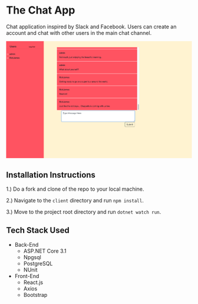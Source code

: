 # The Chat App  

Chat application inspired by Slack and Facebook.  Users can create an account and chat with other users in the main chat channel.

![](chat_app.png)

## Installation Instructions

1.) Do a fork and clone of the repo to your local machine.

2.) Navigate to the `client` directory and run `npm install`.

3.) Move to the project root directory and run `dotnet watch run`.

## Tech Stack Used
* Back-End
    * ASP.NET Core 3.1
    * Npgsql
    * PostgreSQL
    * NUnit
* Front-End
    * React.js
    * Axios
    * Bootstrap
